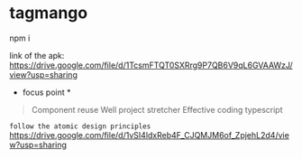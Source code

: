 # tagmango

npm i

link of the apk: https://drive.google.com/file/d/1TcsmFTQT0SXRrg9P7QB6V9qL6GVAAWzJ/view?usp=sharing

* focus point *

> Component reuse
> Well project stretcher
> Effective coding 
> typescript

`follow the atomic design principles`
https://drive.google.com/file/d/1vSI4ldxReb4F_CJQMJM6of_ZpjehL2d4/view?usp=sharing

